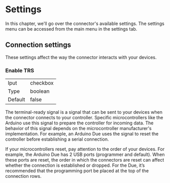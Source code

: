 # Settings

In this chapter, we'll go over the connector's available settings.
The settings menu can be accessed from the main menu in the settings tab.

## Connection settings

These settings affect the way the connector interacts with your devices.

### Enable TRS

|         |          |
| ------- | -------- |
| Iput    | checkbox |
| Type    | boolean  |
| Default | false    |

The terminal-ready signal is a signal that can be sent to your devices when the connector connects to your controller.
Specific microcontrollers like the Arduino use this signal to prepare the controller for incoming data.
The behavior of this signal depends on the microcontroller manufacturer's implementation.
For example, an Arduino Due uses the signal to reset the controller before establishing a serial connection.

If your microcontrollers reset, pay attention to the order of your devices.
For example, the Arduino Due has 2 USB ports (programmer and default).
When these ports are reset, the order in which the connectors are reset can affect whether the connection is established or dropped.
For the Due, it’s recommended that the programming port be placed at the top of the connection rows.
